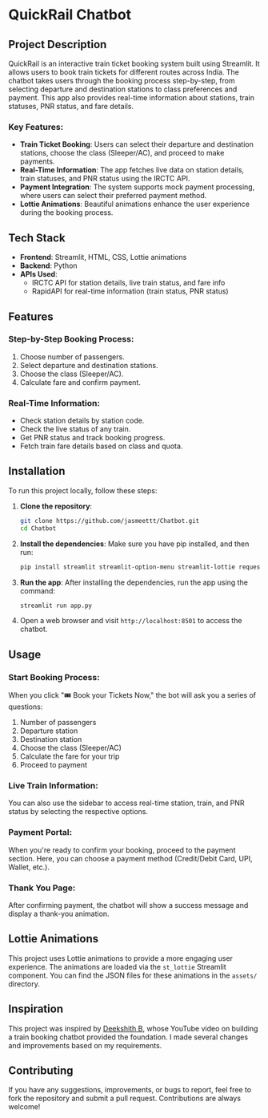 # QuickRail Chatbot

## Project Description
QuickRail is an interactive train ticket booking system built using Streamlit. It allows users to book train tickets for different routes across India. The chatbot takes users through the booking process step-by-step, from selecting departure and destination stations to class preferences and payment. This app also provides real-time information about stations, train statuses, PNR status, and fare details.

### Key Features:
- **Train Ticket Booking**: Users can select their departure and destination stations, choose the class (Sleeper/AC), and proceed to make payments.
- **Real-Time Information**: The app fetches live data on station details, train statuses, and PNR status using the IRCTC API.
- **Payment Integration**: The system supports mock payment processing, where users can select their preferred payment method.
- **Lottie Animations**: Beautiful animations enhance the user experience during the booking process.

## Tech Stack
- **Frontend**: Streamlit, HTML, CSS, Lottie animations
- **Backend**: Python
- **APIs Used**: 
  - IRCTC API for station details, live train status, and fare info
  - RapidAPI for real-time information (train status, PNR status)

## Features
### Step-by-Step Booking Process:
1. Choose number of passengers.
2. Select departure and destination stations.
3. Choose the class (Sleeper/AC).
4. Calculate fare and confirm payment.

### Real-Time Information:
- Check station details by station code.
- Check the live status of any train.
- Get PNR status and track booking progress.
- Fetch train fare details based on class and quota.

## Installation
To run this project locally, follow these steps:

1. **Clone the repository**:

    ```bash
    git clone https://github.com/jasmeettt/Chatbot.git
    cd Chatbot
    ```

2. **Install the dependencies**: Make sure you have pip installed, and then run:

    ```bash
    pip install streamlit streamlit-option-menu streamlit-lottie requests
    ```

3. **Run the app**: After installing the dependencies, run the app using the command:

    ```bash
    streamlit run app.py
    ```

4. Open a web browser and visit `http://localhost:8501` to access the chatbot.

## Usage
### Start Booking Process:
When you click "🎟️ Book your Tickets Now," the bot will ask you a series of questions:
1. Number of passengers
2. Departure station
3. Destination station
4. Choose the class (Sleeper/AC)
5. Calculate the fare for your trip
6. Proceed to payment

### Live Train Information:
You can also use the sidebar to access real-time station, train, and PNR status by selecting the respective options.

### Payment Portal:
When you're ready to confirm your booking, proceed to the payment section. Here, you can choose a payment method (Credit/Debit Card, UPI, Wallet, etc.).

### Thank You Page:
After confirming payment, the chatbot will show a success message and display a thank-you animation.

## Lottie Animations
This project uses Lottie animations to provide a more engaging user experience. The animations are loaded via the `st_lottie` Streamlit component. You can find the JSON files for these animations in the `assets/` directory.

## Inspiration
This project was inspired by [Deekshith B](https://www.youtube.com/channel/UCg0r6zCTkX5R5ikU9T-PwDg), whose YouTube video on building a train booking chatbot provided the foundation. I made several changes and improvements based on my requirements.

## Contributing
If you have any suggestions, improvements, or bugs to report, feel free to fork the repository and submit a pull request. Contributions are always welcome!
